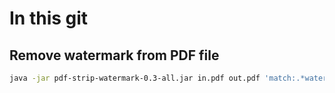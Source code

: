 # In this git

## Remove watermark from PDF file 
```bash
java -jar pdf-strip-watermark-0.3-all.jar in.pdf out.pdf 'match:.*watermark_text*'
```
